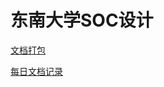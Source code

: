 # 东南大学SOC设计


[文档打包](http://git.oschina.net/corvo/SOC/attach_files)

[每日文档记录](http://git.oschina.net/corvo/SOC/wikis/Home)
